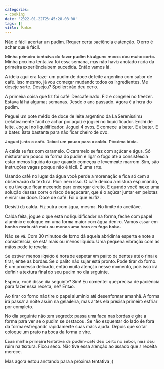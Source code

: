 ```yaml
---
categories:
- cooking
date: '2022-01-22T23:45:28-03:00'
tags: []
title: Pudim
---
```


Não é fácil acertar um pudim. Requer certa paciência e atenção. O erro é achar que é fácil.

Minha primeira tentativa de fazer pudim há alguns meses deu muito certo. Minha próxima tentativa foi essa semana, mas não havia anotado nada da primeira experiência bem sucedida. Então vamos lá.

A ideia aqui era fazer um pudim de doce de leite argentino com sabor de café. Isso mesmo, já vou começar mudando todos os ingredientes. Me deseje sorte. Desejou? Spoiler: não deu certo.

A primeira coisa que fiz foi café. Descafeinado. Fiz e congelei no freezer. Estava lá há algumas semanas. Desde o ano passado. Agora é a hora do pudim.

Peguei um pote médio de doce de leite argentino da La Sereníssima (relativamente fácil de achar por aqui) e joguei no liquidificador. Enchi de leite. Joguei no liquidificador. Joguei 4 ovos. E comecei a bater. E a bater. E a bater. Bata bastante para não ficar cheiro de ovo.

Joguei junto o café. Deixei um pouco para a calda. Péssima ideia.

A calda se faz com caramelo. O caramelo se faz com açúcar e água. Só misturar um pouco na forma do pudim e ligar o fogo até a consistência estar menos líquida do que quando começou e levemente marrom. Sim, são instruções vagas porque não é fácil. É uma arte.

Usando café no lugar da água você perde a morenação e fica só com a observação da textura. Pior: nem isso. O café deixou a mistura espumando, e eu tive que ficar mexendo para enxergar direito. E quando você mexe uma solução dessas corre o risco de açucarar, que é o açúcar juntar em pelotas e virar um doce. Doce de café. Foi o que eu fiz.

Desisti da calda. Fiz outra com água, mesmo. No limite do aceitável.

Calda feita, jogue o que está no liquidificador na forma, feche com papel alumínio e coloque em uma forma maior com água dentro. Vamos assar em banho maria até mais ou menos uma hora em fogo baixo.

Não se vá. Com 30 minutos de forno dá aquela abridinha esperta e note a consistência, se está mais ou menos líquido. Uma pequena vibração com as mãos pode te revelar.

Se estiver menos líquido é hora de espetar um palito de dentes até o final e tirar, entre as bordas. Se o palito não sujar está pronto. Pode tirar do forno. É um processo delicado, então muita atenção nesse momento, pois isso irá definir a textura final do seu pudim no dia seguinte.

Espera, você disse dia seguinte? Sim! Eu comentei que precisa de paciência para fazer essa receita, né? Então.

Ao tirar do forno não tire o papel alumínio até desenformar amanhã. A forma irá passar a noite assim na geladeira, mas antes ela precisa primeiro esfriar por completo.

No dia seguinte não tem segredo: passa uma faca nas bordas e gire a forma para ver se o pudim se destacou. Se não esquentar do lado de fora da forma esfregando rapidamente suas mãos ajuda. Depois que soltar coloque um prato na boca da forma e vire.

Essa minha primeira tentativa de pudim-café deu certo no sabor, mas deu ruim na textura. Ficou seco. Não tive essa atenção ao assado que a receita merece.

Mas agora estou anotando para a próxima tentativa ;)